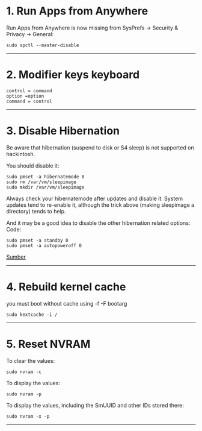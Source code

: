 # 1. Run Apps from Anywhere 

Run Apps from Anywhere is now missing from SysPrefs -> Security & Privacy -> General:

`sudo spctl --master-disable`

---

# 2. Modifier keys keyboard

```
control = command
option =option
command = control
```

---

# 3. Disable Hibernation

Be aware that hibernation (suspend to disk or S4 sleep) is not supported on hackintosh.

You should disable it:

```
sudo pmset -a hibernatemode 0
sudo rm /var/vm/sleepimage
sudo mkdir /var/vm/sleepimage
```

Always check your hibernatemode after updates and disable it. System updates tend to re-enable it, although the trick above (making sleepimage a directory) tends to help.

And it may be a good idea to disable the other hibernation related options:
Code:
```
sudo pmset -a standby 0
sudo pmset -a autopoweroff 0
```

[Sumber](https://www.tonymacx86.com/threads/guide-native-power-management-for-laptops.175801/)

---

# 4. Rebuild kernel cache

you must boot without cache using -f -F bootarg

`sudo kextcache -i /`

---

# 5. Reset NVRAM

To clear the values:

`sudo nvram -c`

To display the values:

`sudo nvram -p`

To display the values, including the SmUUID and other IDs stored there:

`sudo nvram -x -p`

---
